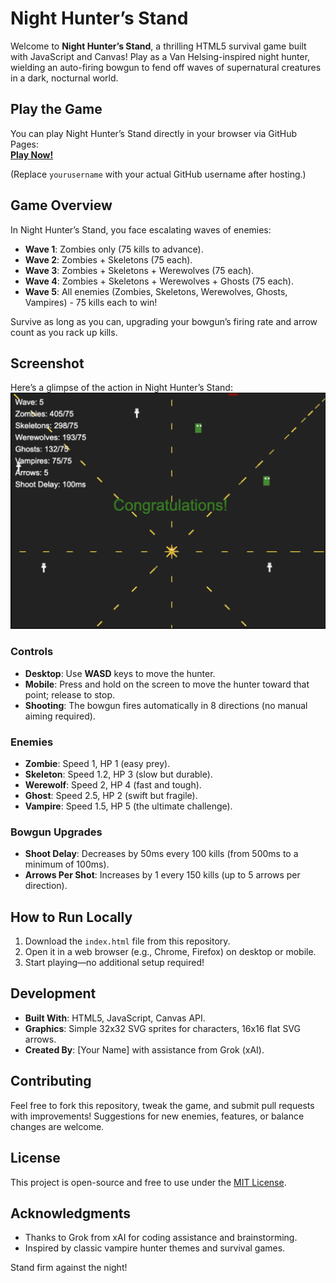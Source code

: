 # Night Hunter’s Stand

Welcome to **Night Hunter’s Stand**, a thrilling HTML5 survival game built with JavaScript and Canvas! Play as a Van Helsing-inspired night hunter, wielding an auto-firing bowgun to fend off waves of supernatural creatures in a dark, nocturnal world.

## Play the Game
You can play Night Hunter’s Stand directly in your browser via GitHub Pages:  
[**Play Now!**](https://yourusername.github.io/night-hunters-stand/)

(Replace `yourusername` with your actual GitHub username after hosting.)

## Game Overview
In Night Hunter’s Stand, you face escalating waves of enemies:
- **Wave 1**: Zombies only (75 kills to advance).
- **Wave 2**: Zombies + Skeletons (75 each).
- **Wave 3**: Zombies + Skeletons + Werewolves (75 each).
- **Wave 4**: Zombies + Skeletons + Werewolves + Ghosts (75 each).
- **Wave 5**: All enemies (Zombies, Skeletons, Werewolves, Ghosts, Vampires) - 75 kills each to win!

Survive as long as you can, upgrading your bowgun’s firing rate and arrow count as you rack up kills.

## Screenshot
Here’s a glimpse of the action in Night Hunter’s Stand:  
![Gameplay Screenshot](Screenshot.png)

### Controls
- **Desktop**: Use **WASD** keys to move the hunter.
- **Mobile**: Press and hold on the screen to move the hunter toward that point; release to stop.
- **Shooting**: The bowgun fires automatically in 8 directions (no manual aiming required).

### Enemies
- **Zombie**: Speed 1, HP 1 (easy prey).
- **Skeleton**: Speed 1.2, HP 3 (slow but durable).
- **Werewolf**: Speed 2, HP 4 (fast and tough).
- **Ghost**: Speed 2.5, HP 2 (swift but fragile).
- **Vampire**: Speed 1.5, HP 5 (the ultimate challenge).

### Bowgun Upgrades
- **Shoot Delay**: Decreases by 50ms every 100 kills (from 500ms to a minimum of 100ms).
- **Arrows Per Shot**: Increases by 1 every 150 kills (up to 5 arrows per direction).

## How to Run Locally
1. Download the `index.html` file from this repository.
2. Open it in a web browser (e.g., Chrome, Firefox) on desktop or mobile.
3. Start playing—no additional setup required!

## Development
- **Built With**: HTML5, JavaScript, Canvas API.
- **Graphics**: Simple 32x32 SVG sprites for characters, 16x16 flat SVG arrows.
- **Created By**: [Your Name] with assistance from Grok (xAI).

## Contributing
Feel free to fork this repository, tweak the game, and submit pull requests with improvements! Suggestions for new enemies, features, or balance changes are welcome.

## License
This project is open-source and free to use under the [MIT License](LICENSE).

## Acknowledgments
- Thanks to Grok from xAI for coding assistance and brainstorming.
- Inspired by classic vampire hunter themes and survival games.

Stand firm against the night!